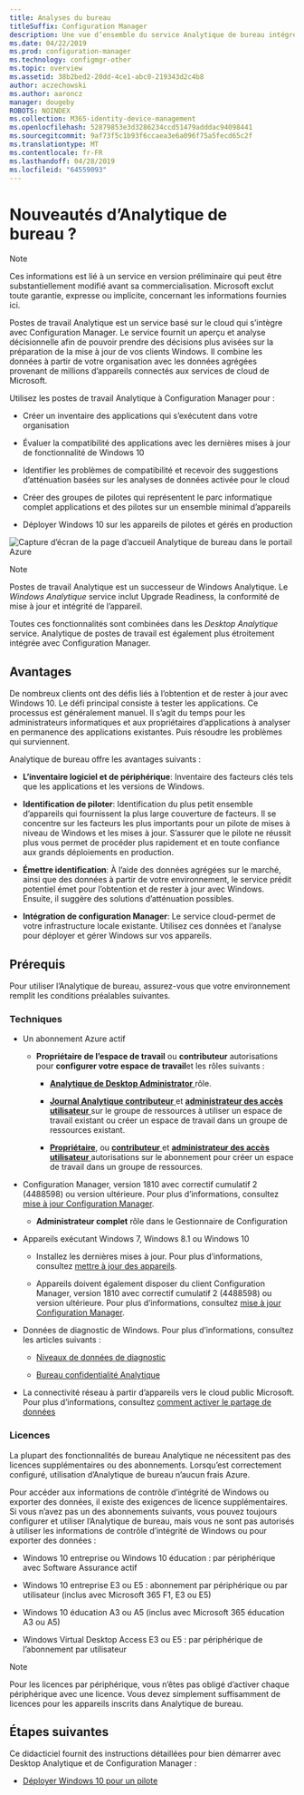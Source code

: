 ```yaml
---
title: Analyses du bureau
titleSuffix: Configuration Manager
description: Une vue d’ensemble du service Analytique de bureau intégré à Configuration Manager.
ms.date: 04/22/2019
ms.prod: configuration-manager
ms.technology: configmgr-other
ms.topic: overview
ms.assetid: 38b2bed2-20dd-4ce1-abc0-219343d2c4b8
author: aczechowski
ms.author: aaroncz
manager: dougeby
ROBOTS: NOINDEX
ms.collection: M365-identity-device-management
ms.openlocfilehash: 52879853e3d3286234ccd51479adddac94098441
ms.sourcegitcommit: 9af73f5c1b93f6ccaea3e6a096f75a5fecd65c2f
ms.translationtype: MT
ms.contentlocale: fr-FR
ms.lasthandoff: 04/28/2019
ms.locfileid: "64559093"
---
```

# <a name="what-is-desktop-analytics"></a>Nouveautés d’Analytique de bureau ?

> [!Note]  
> Ces informations est lié à un service en version préliminaire qui peut être substantiellement modifié avant sa commercialisation. Microsoft exclut toute garantie, expresse ou implicite, concernant les informations fournies ici.  

Postes de travail Analytique est un service basé sur le cloud qui s’intègre avec Configuration Manager. Le service fournit un aperçu et analyse décisionnelle afin de pouvoir prendre des décisions plus avisées sur la préparation de la mise à jour de vos clients Windows. Il combine les données à partir de votre organisation avec les données agrégées provenant de millions d’appareils connectés aux services de cloud de Microsoft.

Utilisez les postes de travail Analytique à Configuration Manager pour :  

- Créer un inventaire des applications qui s’exécutent dans votre organisation  

- Évaluer la compatibilité des applications avec les dernières mises à jour de fonctionnalité de Windows 10  

- Identifier les problèmes de compatibilité et recevoir des suggestions d’atténuation basées sur les analyses de données activée pour le cloud  

- Créer des groupes de pilotes qui représentent le parc informatique complet applications et des pilotes sur un ensemble minimal d’appareils  

- Déployer Windows 10 sur les appareils de pilotes et gérés en production  

![Capture d’écran de la page d’accueil Analytique de bureau dans le portail Azure](media/portal-home.png)

> [!Note]  
> Postes de travail Analytique est un successeur de Windows Analytique. Le *Windows Analytique* service inclut Upgrade Readiness, la conformité de mise à jour et intégrité de l’appareil.
>
> Toutes ces fonctionnalités sont combinées dans les *Desktop Analytique* service. Analytique de postes de travail est également plus étroitement intégrée avec Configuration Manager.



## <a name="benefits"></a>Avantages

De nombreux clients ont des défis liés à l’obtention et de rester à jour avec Windows 10. Le défi principal consiste à tester les applications. Ce processus est généralement manuel. Il s’agit du temps pour les administrateurs informatiques et aux propriétaires d’applications à analyser en permanence des applications existantes. Puis résoudre les problèmes qui surviennent.

Analytique de bureau offre les avantages suivants :

- **L’inventaire logiciel et de périphérique**: Inventaire des facteurs clés tels que les applications et les versions de Windows.  

- **Identification de piloter**: Identification du plus petit ensemble d’appareils qui fournissent la plus large couverture de facteurs. Il se concentre sur les facteurs les plus importants pour un pilote de mises à niveau de Windows et les mises à jour. S’assurer que le pilote ne réussit plus vous permet de procéder plus rapidement et en toute confiance aux grands déploiements en production.  

- **Émettre identification**: À l’aide des données agrégées sur le marché, ainsi que des données à partir de votre environnement, le service prédit potentiel émet pour l’obtention et de rester à jour avec Windows. Ensuite, il suggère des solutions d’atténuation possibles.  

- **Intégration de configuration Manager**: Le service cloud-permet de votre infrastructure locale existante. Utilisez ces données et l’analyse pour déployer et gérer Windows sur vos appareils.  



## <a name="prerequisites"></a>Prérequis

Pour utiliser l’Analytique de bureau, assurez-vous que votre environnement remplit les conditions préalables suivantes.


### <a name="technical"></a>Techniques

- Un abonnement Azure actif  

    - **Propriétaire de l’espace de travail** ou **contributeur** autorisations pour **configurer votre espace de travail**et les rôles suivants :  

       - [**Analytique de Desktop Administrator** ](https://docs.microsoft.com/azure/active-directory/users-groups-roles/directory-assign-admin-roles) rôle.

       - [**Journal Analytique contributeur** ](https://docs.microsoft.com/azure/role-based-access-control/built-in-roles#log-analytics-contributor) et [ **administrateur des accès utilisateur** ](https://docs.microsoft.com/azure/role-based-access-control/built-in-roles#user-access-administrator) sur le groupe de ressources à utiliser un espace de travail existant ou créer un espace de travail dans un groupe de ressources existant.

        - [**Propriétaire**](https://docs.microsoft.com/azure/role-based-access-control/built-in-roles#owner), ou [ **contributeur** ](https://docs.microsoft.com/azure/role-based-access-control/built-in-roles#contributor) et [ **administrateur des accès utilisateur** ](https://docs.microsoft.com/azure/role-based-access-control/built-in-roles#user-access-administrator) autorisations sur le abonnement pour créer un espace de travail dans un groupe de ressources.  

- Configuration Manager, version 1810 avec correctif cumulatif 2 (4488598) ou version ultérieure. Pour plus d’informations, consultez [mise à jour Configuration Manager](/sccm/desktop-analytics/connect-configmgr#bkmk_hotfix).  

    - **Administrateur complet** rôle dans le Gestionnaire de Configuration  

- Appareils exécutant Windows 7, Windows 8.1 ou Windows 10  

    - Installez les dernières mises à jour. Pour plus d’informations, consultez [mettre à jour des appareils](/sccm/desktop-analytics/enroll-devices#update-devices).  

    - Appareils doivent également disposer du client Configuration Manager, version 1810 avec correctif cumulatif 2 (4488598) ou version ultérieure. Pour plus d’informations, consultez [mise à jour Configuration Manager](/sccm/desktop-analytics/connect-configmgr#bkmk_hotfix).  

- Données de diagnostic de Windows. Pour plus d’informations, consultez les articles suivants :  

    - [Niveaux de données de diagnostic](/sccm/desktop-analytics/enable-data-sharing#diagnostic-data-levels)  

    - [Bureau confidentialité Analytique](/sccm/desktop-analytics/privacy)  

- La connectivité réseau à partir d’appareils vers le cloud public Microsoft. Pour plus d’informations, consultez [comment activer le partage de données](/sccm/desktop-analytics/enable-data-sharing)  


### <a name="licensing"></a>Licences

La plupart des fonctionnalités de bureau Analytique ne nécessitent pas des licences supplémentaires ou des abonnements. Lorsqu’est correctement configuré, utilisation d’Analytique de bureau n’aucun frais Azure.

Pour accéder aux informations de contrôle d’intégrité de Windows ou exporter des données, il existe des exigences de licence supplémentaires. Si vous n’avez pas un des abonnements suivants, vous pouvez toujours configurer et utiliser l’Analytique de bureau, mais vous ne sont pas autorisés à utiliser les informations de contrôle d’intégrité de Windows ou pour exporter des données :

- Windows 10 entreprise ou Windows 10 éducation : par périphérique avec Software Assurance actif  

- Windows 10 entreprise E3 ou E5 : abonnement par périphérique ou par utilisateur (inclus avec Microsoft 365 F1, E3 ou E5)  

- Windows 10 éducation A3 ou A5 (inclus avec Microsoft 365 éducation A3 ou A5)  

- Windows Virtual Desktop Access E3 ou E5 : par périphérique de l’abonnement par utilisateur  

> [!Note]  
> Pour les licences par périphérique, vous n’êtes pas obligé d’activer chaque périphérique avec une licence. Vous devez simplement suffisamment de licences pour les appareils inscrits dans Analytique de bureau.  



## <a name="next-steps"></a>Étapes suivantes

Ce didacticiel fournit des instructions détaillées pour bien démarrer avec Desktop Analytique et de Configuration Manager :  

- [Déployer Windows 10 pour un pilote](/sccm/desktop-analytics/tutorial-windows10)  
